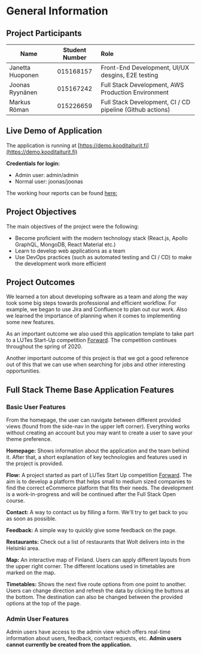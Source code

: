 # General Information

## Project Participants

| Name             | Student Number | Role                                                      |
| ---------------- | :------------: | :-------------------------------------------------------- |
| Janetta Huoponen |   015168157    | Front-End Development, UI/UX desgins, E2E testing         |
| Joonas Ryynänen  |   015167242    | Full Stack Development, AWS Production Environment        |
| Markus Röman     |   015226659    | Full Stack Development, CI / CD pipeline (Github actions) |

## Live Demo of Application

The application is running at [https://demo.kooditaiturit.fi](https://demo.kooditaiturit.fi)

**Credentials for login:**

- Admin user: admin/admin
- Normal user: joonas/joonas

The working hour reports can be found [here:](https://github.com/JonesTPG/fullstack-theme-base/tree/master/ty%C3%B6aikakirjanpito)

## Project Objectives

The main objectives of the project were the following:

- Become proficient with the modern technology stack (React.js, Apollo GraphQL, MongoDB, React Material etc.)
- Learn to develop web applications as a team
- Use DevOps practices (such as automated testing and CI / CD) to make the development work more efficient

## Project Outcomes

We learned a ton about developing software as a team and along the way took some big steps towards professional and efficient workflow. For example, we began to use Jira and Confluence to plan out our work. Also we learned the importance of planning when it comes to implementing some new features.

As an important outcome we also used this application template to take part to a LUTes Start-Up competition [Forward](https://lutes.fi/forward/). The competition continues throughout the spring of 2020.

Another important outcome of this project is that we got a good reference out of this that we can use when searching for jobs and other interesting opportunities.

## Full Stack Theme Base Application Features

### Basic User Features

From the homepage, the user can navigate between different provided views (found from the side-nav in the upper left corner).
Everything works without creating an account but you may want to create a user to save your theme preference.

**Homepage:**
Shows information about the application and the team behind it. After that, a short explanation of key technologies and features used in the project is provided.

**Flow:**
A project started as part of LUTes Start Up competition [Forward](https://lutes.fi/forward/). The aim is to develop a platform that helps small to medium sized companies to find the correct eCommerce platform that fits their needs. The development is a work-in-progress and will be continued after the Full Stack Open course.

**Contact:**
A way to contact us by filling a form. We'll try to get back to you as soon as possible.

**Feedback:**
A simple way to quickly give some feedback on the page.

**Restaurants:**
Check out a list of restaurants that Wolt delivers into in the Helsinki area.

**Map:**
An interactive map of Finland. Users can apply different layouts from the upper right corner. The different locations used in timetables are marked on the map.

**Timetables:**
Shows the next five route options from one point to another. Users can change direction and refresh the data by clicking the buttons at the bottom. The destination can also be changed between the provided options at the top of the page.

### Admin User Features

Admin users have access to the admin view which offers real-time information about users, feedback, contact requests, etc.
**Admin users cannot currently be created from the application.**
